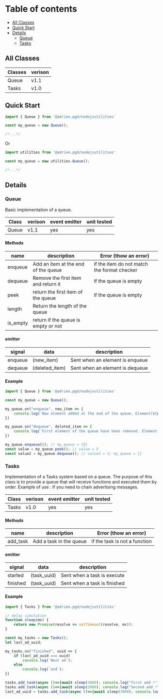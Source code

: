 
# Table of contents


* [All Classes](#All-Classes)
* [Quick Start](#Quick-Start)
* [Details](#Details)
  * [Queue](#Queue)
  * [Tasks](#Tasks)

## All Classes

| Classes             | verison |
|---------------------|---------|
| Queue               |  v1.1   |
| Tasks               |  v1.0   |


## Quick Start

```js
import { Queue } from '@adrien.pgd/nodejsutilities'

const my_queue = new Queue();

/*...*/
```
Or

```js
import utilities from '@adrien.pgd/nodejsutilities'

const my_queue = new utilities.Queue();

/*...*/
```


## Details

### Queue

Basic implementation of a queue.

| Class               | verison | event emitter | unit tested |
|---------------------|---------|---------------|-------------|
| Queue               |  v1.1   |   yes         |  yes        |

#### Methods

| name                | description                              | Error (thow an error)                       |
|---------------------|------------------------------------------|---------------------------------------------|
| enqueue             | Add an item at the end of the queue      | if the item do not match the format checker |
| dequeue             | Remove the first item and return it      | if the queue is empty                       |
| peek                | return the first item of the queue       | if the queue is empty                       |
| length              | Return the length of the queue           |                                             |
| is_empty            | return if the queue is empty or not      |                                             |


#### emitter

| signal              |   data             | description                                |
|---------------------|--------------------|--------------------------------------------|
| enqueue             |  (new_item)        |   Sent when an element is enqueue          |
| dequeue             |  (deleted_item)    |   Sent when an element is dequeue          |


#### Example

```js
import { Queue } from '@adrien.pgd/nodejsutilities'

const my_queue = new Queue();

my_queue.on("enqueue", new_item => {
    console.log(`New element added at the end of the queue. Element(${new_item})`)
})

my_queue.on("dequeue", deleted_item => {
    console.log(`First element of the queue have been removed. Element(${deleted_item})`)
})

my_queue.enqueue(5); // my_queue = {5}
const value = my_queue.peek(); // value = 5
const value2 = my_queue.dequeue(); // value2 = 5; my_queue = {}
```

### Tasks

Implementation of a Tasks system based on a queue.
The purpose of this class is to provide a queue that will receive functions and executed them by order.
Example of use : If you need to chain advertising messages.

| Class               | verison | event emitter | unit tested |
|---------------------|---------|---------------|-------------|
| Tasks               |  v1.0   |   yes         |  yes        |

#### Methods

| name                | description                              | Error (thow an error)                       |
|---------------------|------------------------------------------|---------------------------------------------|
| add_task            | Add a task in the queue                  | if the task is not a function               |

#### emitter

| signal              |   data             | description                                |
|---------------------|--------------------|--------------------------------------------|
| started             |  (task_uuid)       |   Sent when a task is execute              |
| finished            |  (task_uuid)       |   Sent when a task is finished             |


#### Example

```js
import { Tasks } from '@adrien.pgd/nodejsutilities'

// delay simulation
function sleep(ms) {
    return new Promise(resolve => setTimeout(resolve, ms));
}

const my_tasks = new Tasks();
let last_ad_uuid;

my_tasks.on("finished", uuid => {
    if (last_ad_uuid === uuid)
        console.log(`Next ad`);
    else 
        console.log(`end`);
})

tasks.add_task(async ()=>{await sleep(3000); console.log("First add !")})
tasks.add_task(async ()=>{await sleep(3000); console.log("Second add !")})
last_ad_uuid = tasks.add_task(async ()=>{await sleep(3000); console.log("Last add !")})

```

